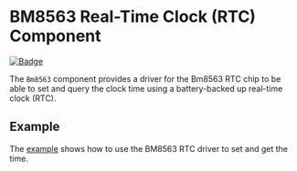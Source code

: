 # BM8563 Real-Time Clock (RTC) Component

[![Badge](https://components.espressif.com/components/espp/bm8563/badge.svg)](https://components.espressif.com/components/espp/bm8563)

The `Bm8563` component provides a driver for the Bm8563 RTC chip to be able to
set and query the clock time using a battery-backed up real-time clock (RTC).

## Example

The [example](./example) shows how to use the BM8563 RTC driver to set and get
the time.
